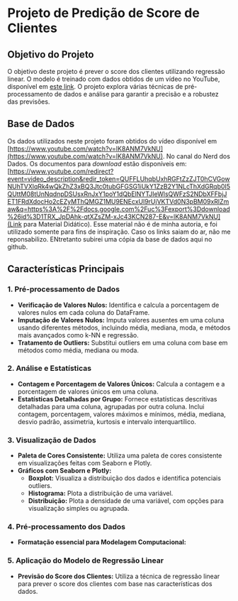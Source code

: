 # Projeto de Predição de Score de Clientes

## Objetivo do Projeto

O objetivo deste projeto é prever o score dos clientes utilizando regressão linear. O modelo é treinado com dados obtidos de um vídeo no YouTube, disponível em [este link](https://www.youtube.com/watch?v=lK8ANM7VkNU). O projeto explora várias técnicas de pré-processamento de dados e análise para garantir a precisão e a robustez das previsões.


## Base de Dados

Os dados utilizados neste projeto foram obtidos do vídeo disponível em [https://www.youtube.com/watch?v=lK8ANM7VkNU](https://www.youtube.com/watch?v=lK8ANM7VkNU). No canal do Nerd dos Dados. Os documentos para _download_ estão disponíveis em: [https://www.youtube.com/redirect?event=video_description&redir_token=QUFFLUhqbUxhRGFtZzZJT0hCVGowNUhTVXlqRk4wQkZhZ3xBQ3Jtc0tubGFGSG1iUkY1ZzB2Y1NLcThXdGRqb0I5QUttM08tUnNqdnpDSUsxRnJxY1poY1dQbElNYTJIeWlsQWFzS2NDbXFFbjJET1FRdXdocHo2cEZyMThQMGZ1MU9ENEcxUl9rUjVKTVd0N3pBM09xRlZmaw&q=https%3A%2F%2Fdocs.google.com%2Fuc%3Fexport%3Ddownload%26id%3D1TRX_JpDAhk-qtXZsZM-xJc43KCN287-E&v=lK8ANM7VkNU](Link para Material Didático). Esse material não é de minha autoria, e foi utilizado somente para fins de inspiração. Caso os links saiam do ar, não me reponsabilizo. ENtretanto subirei uma cópia da base de dados aqui no github.


## Características Principais

### 1. Pré-processamento de Dados

- **Verificação de Valores Nulos:** Identifica e calcula a porcentagem de valores nulos em cada coluna do DataFrame.
- **Imputação de Valores Nulos:** Imputa valores ausentes em uma coluna usando diferentes métodos, incluindo média, mediana, moda, e métodos mais avançados como k-NN e regressão.
- **Tratamento de Outliers:** Substitui outliers em uma coluna com base em métodos como média, mediana ou moda.

### 2. Análise e Estatísticas

- **Contagem e Porcentagem de Valores Únicos:** Calcula a contagem e a porcentagem de valores únicos em uma coluna.
- **Estatísticas Detalhadas por Grupo:** Fornece estatísticas descritivas detalhadas para uma coluna, agrupadas por outra coluna. Inclui contagem, porcentagem, valores máximos e mínimos, média, mediana, desvio padrão, assimetria, kurtosis e intervalo interquartílico.

### 3. Visualização de Dados

- **Paleta de Cores Consistente:** Utiliza uma paleta de cores consistente em visualizações feitas com Seaborn e Plotly.
- **Gráficos com Seaborn e Plotly:**
  - **Boxplot:** Visualiza a distribuição dos dados e identifica potenciais outliers.
  - **Histograma:** Plota a distribuição de uma variável.
  - **Distribuição:** Plota a densidade de uma variável, com opções para visualização simples ou agrupada.

### 4. Pré-processamento dos Dados

- **Formatação essencial para Modelagem Computacional:** 

### 5. Aplicação do Modelo de Regressão Linear

- **Previsão do Score dos Clientes:** Utiliza a técnica de regressão linear para prever o score dos clientes com base nas características dos dados.
